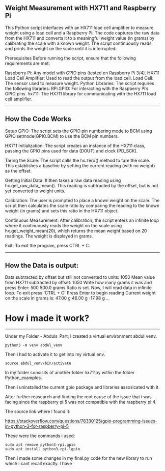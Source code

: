 Weight Measurement with HX711 and Raspberry Pi
----------------------------------------------
This Python script interfaces with an HX711 load cell amplifier to measure weight using a load cell and a Raspberry Pi. The code captures the raw data from the HX711 and converts it to a meaningful weight value (in grams) by calibrating the scale with a known weight. The script continuously reads and prints the weight on the scale until it is interrupted.

Prerequisites
Before running the script, ensure that the following requirements are met:

Raspberry Pi: Any model with GPIO pins (tested on Raspberry Pi 3/4).
HX711 Load Cell Amplifier: Used to read the output from the load cell.
Load Cell: The sensor used to measure weight.
Python Libraries: The script requires the following libraries:
RPi.GPIO: For interacting with the Raspberry Pi’s GPIO pins.
hx711: The HX711 library for communicating with the HX711 load cell amplifier.

*****************************************************

How the Code Works
------------------
Setup GPIO: The script sets the GPIO pin numbering mode to BCM using GPIO.setmode(GPIO.BCM) to use the BCM pin numbers.

HX711 Initialization: The script creates an instance of the HX711 class, passing the GPIO pins used for data (DOUT) and clock (PD_SCK).

Taring the Scale: The script calls the hx.zero() method to tare the scale. This establishes a baseline by setting the current reading (with no weight) as the offset.

Getting Initial Data: It then takes a raw data reading using hx.get_raw_data_mean(). This reading is subtracted by the offset, but is not yet converted to weight units.

Calibration: The user is prompted to place a known weight on the scale. The script then calculates the scale ratio by comparing the reading to the known weight (in grams) and sets this ratio in the HX711 object.

Continuous Measurement: After calibration, the script enters an infinite loop where it continuously reads the weight on the scale using hx.get_weight_mean(20), which returns the mean weight based on 20 readings. The weight is displayed in grams.

Exit: To exit the program, press CTRL + C.


***********************************************************************

How the Data is output:
------------------------

Data subtracted by offset but still not converted to units: 1050
Mean value from HX711 subtracted by offset: 1050
Write how many grams it was and press Enter: 500
500.0 grams
Ratio is set.
Now, I will read data in infinite loop. To exit press 'CTRL + C'
Press Enter to begin reading
Current weight on the scale in grams is:
47.00 g
46.00 g
-17.98 g
...


# How i made it work?
-------------------

Under my Folder - Abduls_Part, I created a virtual environment abdul_venv.

```
python3 -m venv abdul_venv
```

Then i had to activate it to get into my virtual env.

```
source abdul_venv/bin/activate
```

In my folder consisits of another folder hx711py within the folder Python_examples.

Then i uninstalled the current gpio package and libraries assosicated with it.

After further reasearch and finding the root cause of the issue that i was facing since the raspberry pi 5 was not compatible with the raspberry pi 4.

The source link where I found it:

https://stackoverflow.com/questions/78330125/gpio-programming-issues-in-python-3-for-raspberry-pi-5


These were the commands i used: 

```
sudo apt remove python3-rpi.gpio 
sudo apt install python3-rpi-lgpio
```

Then i made some changes in my final.py code for the new library to run which i cant recall exactly. I have 
    

